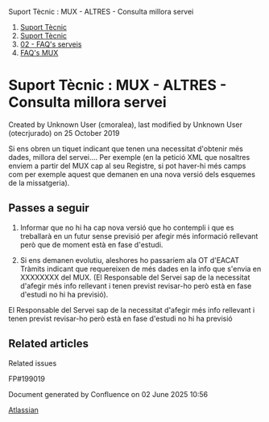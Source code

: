 Suport Tècnic : MUX - ALTRES - Consulta millora servei  

1.  [Suport Tècnic](index.html)
2.  [Suport Tècnic](13893782.html)
3.  [02 - FAQ's serveis](26313393.html)
4.  [FAQ's MUX](28705591.html)

Suport Tècnic : MUX - ALTRES - Consulta millora servei
======================================================

Created by Unknown User (cmoralea), last modified by Unknown User (otecrjurado) on 25 October 2019

Si ens obren un tiquet indicant que tenen una necessitat d'obtenir més dades, millora del servei.... Per exemple (en la petició XML que nosaltres enviem a partir del MUX cap al seu Registre, si pot haver-hi més camps com per exemple aquest que demanen en una nova versió dels esquemes de la missatgeria).

Passes a seguir
---------------

  

1.  Informar que no hi ha cap nova versió que ho contempli i que es treballarà en un futur sense previsió per afegir més informació rellevant però que de moment està en fase d'estudi.  
      
    
2.  Si ens demanen evolutiu, aleshores ho passaríem ala OT d'EACAT Tràmits indicant que requereixen de més dades en la info que s'envia en XXXXXXXX del MUX. (El Responsable del Servei sap de la necessitat d'afegir més info rellevant i tenen previst revisar-ho però està en fase d'estudi no hi ha previsió).  
      
    

  

El Responsable del Servei sap de la necessitat d'afegir més info rellevant i tenen previst revisar-ho però està en fase d'estudi no hi ha previsió

Related articles
----------------

  

Related issues

FP#199019

Document generated by Confluence on 02 June 2025 10:56

[Atlassian](http://www.atlassian.com/)